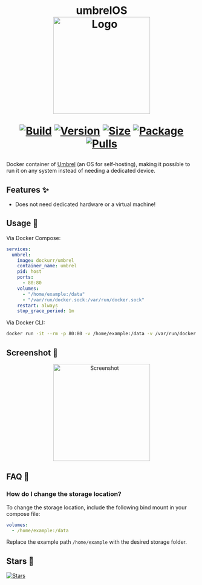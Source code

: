 <h1 align="center">umbrelOS<br />
<div align="center">
<a href="https://github.com/dockur/umbrel"><img src="https://raw.githubusercontent.com/dockur/umbrel/master/.github/header.png" title="Logo" style="max-width:100%;" width="256" /></a>
</div>
<div align="center">

[![Build]][build_url]
[![Version]][tag_url]
[![Size]][tag_url]
[![Package]][pkg_url]
[![Pulls]][hub_url]

</div></h1>

Docker container of [Umbrel](https://umbrel.com/umbrelos) (an OS for self-hosting), making it possible to run it on any system instead of needing a dedicated device.

## Features ✨

* Does not need dedicated hardware or a virtual machine!

## Usage  🐳

Via Docker Compose:

```yaml
services:
  umbrel:
    image: dockurr/umbrel
    container_name: umbrel
    pid: host
    ports:
      - 80:80
    volumes:
      - "/home/example:/data"
      - "/var/run/docker.sock:/var/run/docker.sock"
    restart: always
    stop_grace_period: 1m
```

Via Docker CLI:

```bash
docker run -it --rm -p 80:80 -v /home/example:/data -v /var/run/docker.sock:/var/run/docker.sock --pid=host --stop-timeout 60 dockurr/umbrel
```

## Screenshot 📸

<div align="center">
<a href="https://github.com/dockur/umbrel"><img src="https://raw.githubusercontent.com/dockur/umbrel/master/.github/screen.png" title="Screenshot" style="max-width:100%;" width="256" /></a>
</div>

## FAQ 💬

### How do I change the storage location?

  To change the storage location, include the following bind mount in your compose file:

  ```yaml
  volumes:
    - /home/example:/data
  ```

  Replace the example path `/home/example` with the desired storage folder.

## Stars 🌟
[![Stars](https://starchart.cc/dockur/umbrel.svg?variant=adaptive)](https://starchart.cc/dockur/umbrel)

[build_url]: https://github.com/dockur/umbrel/
[hub_url]: https://hub.docker.com/r/dockurr/umbrel
[tag_url]: https://hub.docker.com/r/dockurr/umbrel/tags
[pkg_url]: https://github.com/dockur/umbrel/pkgs/container/umbrel

[Build]: https://github.com/dockur/umbrel/actions/workflows/build.yml/badge.svg
[Size]: https://img.shields.io/docker/image-size/dockurr/umbrel/latest?color=066da5&label=size
[Pulls]: https://img.shields.io/docker/pulls/dockurr/umbrel.svg?style=flat&label=pulls&logo=docker
[Version]: https://img.shields.io/docker/v/dockurr/umbrel/latest?arch=amd64&sort=semver&color=066da5
[Package]:https://img.shields.io/badge/dynamic/json?url=https%3A%2F%2Fipitio.github.io%2Fbackage%2Fdockur%2Fumbrel%2Fumbrel.json&query=%24.downloads&logo=github&style=flat&color=066da5&label=pulls
